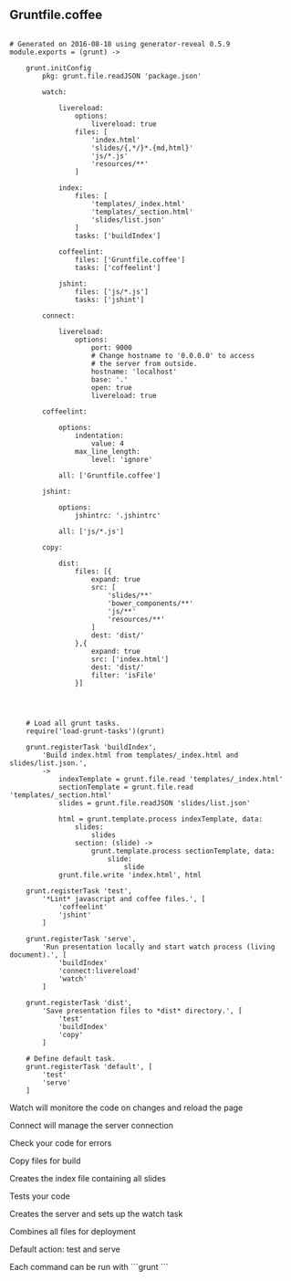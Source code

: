 ## Gruntfile.coffee

<pre><code data-trim data-noescape>
# Generated on 2016-08-18 using generator-reveal 0.5.9
module.exports = (grunt) ->

    grunt.initConfig
        pkg: grunt.file.readJSON 'package.json'

        watch:

            livereload:
                options:
                    livereload: true
                files: [
                    'index.html'
                    'slides/{,*/}*.{md,html}'
                    'js/*.js'
                    'resources/**'
                ]

            index:
                files: [
                    'templates/_index.html'
                    'templates/_section.html'
                    'slides/list.json'
                ]
                tasks: ['buildIndex']

            coffeelint:
                files: ['Gruntfile.coffee']
                tasks: ['coffeelint']

            jshint:
                files: ['js/*.js']
                tasks: ['jshint']

        connect:

            livereload:
                options:
                    port: 9000
                    # Change hostname to '0.0.0.0' to access
                    # the server from outside.
                    hostname: 'localhost'
                    base: '.'
                    open: true
                    livereload: true

        coffeelint:

            options:
                indentation:
                    value: 4
                max_line_length:
                    level: 'ignore'

            all: ['Gruntfile.coffee']

        jshint:

            options:
                jshintrc: '.jshintrc'

            all: ['js/*.js']

        copy:

            dist:
                files: [{
                    expand: true
                    src: [
                        'slides/**'
                        'bower_components/**'
                        'js/**'
                        'resources/**'
                    ]
                    dest: 'dist/'
                },{
                    expand: true
                    src: ['index.html']
                    dest: 'dist/'
                    filter: 'isFile'
                }]




    # Load all grunt tasks.
    require('load-grunt-tasks')(grunt)

    grunt.registerTask 'buildIndex',
        'Build index.html from templates/_index.html and slides/list.json.',
        ->
            indexTemplate = grunt.file.read 'templates/_index.html'
            sectionTemplate = grunt.file.read 'templates/_section.html'
            slides = grunt.file.readJSON 'slides/list.json'

            html = grunt.template.process indexTemplate, data:
                slides:
                    slides
                section: (slide) ->
                    grunt.template.process sectionTemplate, data:
                        slide:
                            slide
            grunt.file.write 'index.html', html

    grunt.registerTask 'test',
        '*Lint* javascript and coffee files.', [
            'coffeelint'
            'jshint'
        ]

    grunt.registerTask 'serve',
        'Run presentation locally and start watch process (living document).', [
            'buildIndex'
            'connect:livereload'
            'watch'
        ]

    grunt.registerTask 'dist',
        'Save presentation files to *dist* directory.', [
            'test'
            'buildIndex'
            'copy'
        ]

    # Define default task.
    grunt.registerTask 'default', [
        'test'
        'serve'
    ]
</code></pre>

<p class="fragment current-only" data-code-focus="7">
    Watch will monitore the code on changes and reload the page
</p>
<p class="fragment current-only" data-code-focus="35">
    Connect will manage the server connection
</p>
<p class="fragment current-only" data-code-focus="47,57">
    Check your code for errors
</p>
<p class="fragment current-only" data-code-focus="64">
    Copy files for build
</p>
<p class="fragment current-only" data-code-focus="89-103">
    Creates the index file containing all slides
</p>
<p class="fragment current-only" data-code-focus="105-109">
    Tests your code
</p>
<p class="fragment current-only" data-code-focus="111-115">
    Creates the server and sets up the watch task
</p>
<p class="fragment current-only" data-code-focus="118-123">
    Combines all files for deployment
</p>
<p class="fragment current-only" data-code-focus="125-130">
    Default action: test and serve
</p>
<p class="fragment current-only" >
    Each command can be run with ```grunt <command>```
</p>

